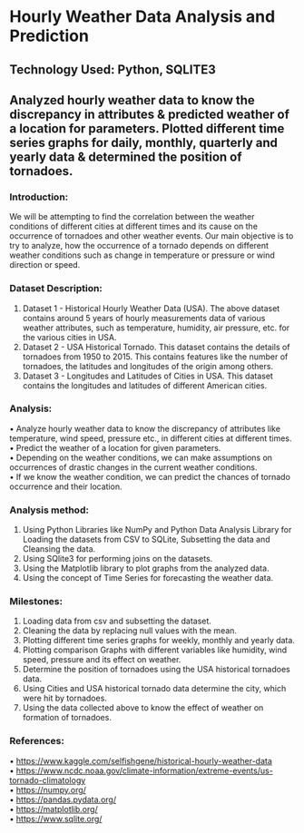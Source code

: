 # Hourly Weather Data Analysis and Prediction
## Technology Used: Python, SQLITE3
##     Analyzed hourly weather data to know the discrepancy in attributes & predicted weather of a location for parameters. Plotted different time series graphs for daily, monthly, quarterly and yearly data & determined the position of tornadoes.


### Introduction: 
We will be attempting to find the correlation between the weather conditions of different cities at different times and its cause on the occurrence of tornadoes and other weather events. Our main objective is to try to analyze, how the occurrence of a tornado depends on different weather conditions such as change in temperature or pressure or wind direction or speed.

### Dataset Description:
1.	Dataset 1 - Historical Hourly Weather Data (USA). The above dataset contains around 5 years of hourly measurements data of various weather attributes, such as temperature, humidity, air pressure, etc. for the various cities in USA. 
2.	Dataset 2 - USA Historical Tornado. This dataset contains the details of tornadoes from 1950 to 2015. This contains features like the number of tornadoes, the latitudes and longitudes of the origin among others. 
3.	Dataset 3 - Longitudes and Latitudes of Cities in USA. This dataset contains the longitudes and latitudes of different American cities. 

### Analysis:
•	Analyze hourly weather data to know the discrepancy of attributes like temperature, wind speed, pressure etc., in different cities at different times.<br />
•	Predict the weather of a location for given parameters. <br />
•	Depending on the weather conditions, we can make assumptions on occurrences of drastic changes in the current weather conditions. <br />
•	If we know the weather condition, we can predict the chances of tornado occurrence and their location. 

### Analysis method:
1.	Using Python Libraries like NumPy and Python Data Analysis Library for Loading the datasets from CSV to SQLite, Subsetting the data and Cleansing the data.
2.	Using SQlite3 for performing joins on the datasets.
3.	Using the Matplotlib library to plot graphs from the analyzed data.
4.	Using the concept of Time Series for forecasting the weather data.

### Milestones:
1.	Loading data from csv and subsetting the dataset.
2.	Cleaning the data by replacing null values with the mean.
3.	Plotting different time series graphs for weekly, monthly and yearly data.
4.	Plotting comparison Graphs with different variables like humidity, wind speed, pressure and its effect on weather.
5.	Determine the position of tornadoes using the USA historical tornadoes data.
6.	Using Cities and USA historical tornado data determine the city, which were hit by tornadoes.
7.	Using the data collected above to know the effect of weather on formation of tornadoes.

### References:
•	https://www.kaggle.com/selfishgene/historical-hourly-weather-data<br />
•	https://www.ncdc.noaa.gov/climate-information/extreme-events/us-tornado-climatology<br />
•	https://numpy.org/  <br />
•	https://pandas.pydata.org/  <br />
•	https://matplotlib.org/  <br />
•	https://www.sqlite.org/ 
